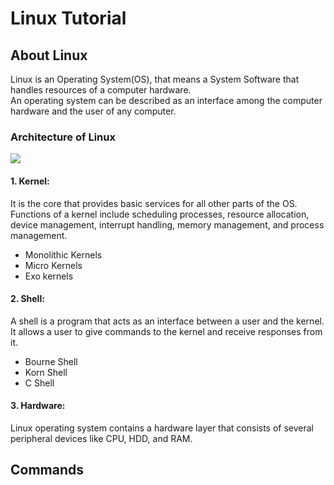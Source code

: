 # Linux Tutorial

## About Linux
Linux is an Operating System(OS), that means a System Software that handles resources of a computer hardware.  
An operating system can be described as an interface among the computer hardware and the user of  any computer.
### Architecture of Linux
![](https://static.javatpoint.com/linux/images/architecture-of-linux.png)
#### 1. Kernel:
It is the core that provides basic services for all other parts of the OS.    
Functions of a kernel include scheduling processes, resource allocation, device management, interrupt handling, memory management, and process management.  
* Monolithic Kernels
* Micro Kernels
* Exo kernels

#### 2. Shell:
A shell is a program that acts as an interface between a user and the kernel. It allows a user to give commands to the kernel and receive responses from it.  
* Bourne Shell
* Korn Shell
* C Shell
#### 3. Hardware:
Linux operating system contains a hardware layer that consists of several peripheral devices like CPU, HDD, and RAM.
## Commands



